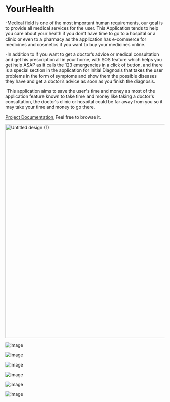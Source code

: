 # YourHealth

-Medical field is one of the most important human requirements, our goal is to 
provide all medical services for the user.
This Application tends to help you care about your health if you don’t have time
to go to a hospital or a clinic or even to a pharmacy as the application has e-commerce for medicines and cosmetics if you want to buy your medicines
online.

-In addition to if you want to get a doctor’s advice or medical consultation and 
get his prescription all in your home, with SOS feature which helps you get help 
ASAP as it calls the 123 emergencies in a click of button, and there is a special section in the application for Initial Diagnosis that takes the 
user problems in the form of symptoms and show them the possible diseases they 
have and get a doctor’s advice as soon as you finish the diagnosis.

-This application aims to save the user's time and money as most of the application 
feature known to take time and money like taking a doctor's consultation, the 
doctor's clinic or hospital could be far away from you so it may take your time and 
money to go there.

[Project Documentation](https://drive.google.com/file/d/1k3n1p7xDHXBkawwNHIN_D2yE8HKSAGkU/view?usp=sharing), Feel free to browse it.


<img width="675" alt="Untitled design (1)" src="https://user-images.githubusercontent.com/55793940/150621282-671c7caa-d2b2-4048-a952-2521f141128b.png">

![image](https://github.com/omarAhmed22600/yourhealth-final-relase/assets/96152606/82183cc5-e0f0-4d44-b81e-1ff01ca79967)

![image](https://github.com/omarAhmed22600/yourhealth-final-relase/assets/96152606/52e2ea56-d959-4e89-8e71-ad403f57f57e)

![image](https://github.com/omarAhmed22600/yourhealth-final-relase/assets/96152606/332f5890-20ac-43e7-ab0c-2409a1ef4565)

![image](https://github.com/omarAhmed22600/yourhealth-final-relase/assets/96152606/fe995a04-514b-4855-8b0a-20436c802cfd)

![image](https://github.com/omarAhmed22600/yourhealth-final-relase/assets/96152606/dffe1ba0-34d6-417f-9fd5-1f1577537f12)

![image](https://github.com/omarAhmed22600/yourhealth-final-relase/assets/96152606/25897171-3d3e-49f3-b30e-90909efc972f)






